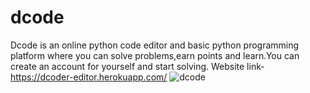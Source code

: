 # dcode
Dcode is an online python code editor and basic python programming platform where you can solve problems,earn points and learn.You can create an account for yourself and start solving.
Website link- https://dcoder-editor.herokuapp.com/
![dcode](https://user-images.githubusercontent.com/64462521/126876254-03135da0-0cda-4a38-9941-2a54b3d85651.PNG)
